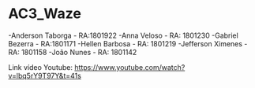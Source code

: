 # AC3_Waze

-Anderson Taborga - RA:1801922
-Anna Veloso - RA: 1801230
-Gabriel Bezerra - RA:1801171
-Hellen Barbosa - RA: 1801219
-Jefferson Ximenes - RA: 1801158
-João Nunes - RA: 1801142

Link vídeo Youtube: https://www.youtube.com/watch?v=lbq5rY9T97Y&t=41s
